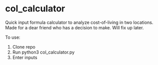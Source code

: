 # col_calculator
Quick input formula calculator to analyze cost-of-living in two locations.
Made for a dear friend who has a decision to make. Will fix up later.

To use:
1. Clone repo
2. Run python3 col_calculator.py
3. Enter inputs
